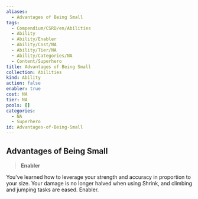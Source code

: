 ```yaml
---
aliases:
  - Advantages of Being Small
tags:
  - Compendium/CSRD/en/Abilities
  - Ability
  - Ability/Enabler
  - Ability/Cost/NA
  - Ability/Tier/NA
  - Ability/Categories/NA
  - Content/Superhero
title: Advantages of Being Small
collection: Abilities
kind: Ability
action: false
enabler: true
cost: NA
tier: NA
pools: []
categories:
  - NA
  - Superhero
id: Advantages-of-Being-Small
---
```

## Advantages of Being Small  
  
>**Enabler**
  
  
  
You've learned how to leverage your strength and accuracy in proportion to your size. Your damage is no longer halved when using Shrink, and climbing and jumping tasks are eased. Enabler.
